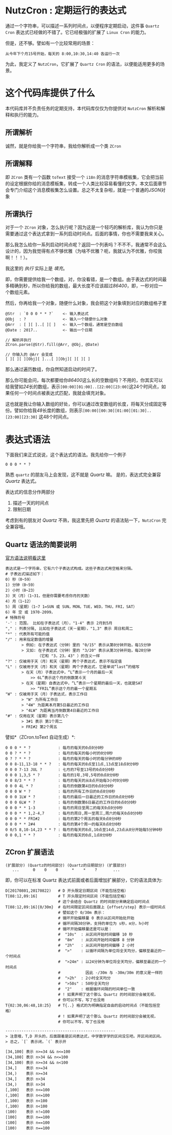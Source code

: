 # NutzCron : 定期运行的表达式

通过一个字符串，可以描述一系列时间点，以便程序定期启动，这件事 `Quartz Cron` 表达式已经做的不错了。它已经极强的扩展了 `Linux Cron` 的能力。

但是，还不够。譬如有一个比较常用的场景：

```
从今年下个月15号开始，每天的 8:00,10:30,14:40 各运行一次
```

为此，我定义了 `NutzCron`，它扩展了 `Quartz Cron` 的语法，以便能适用更多的场景。

# 这个代码库提供了什么

本代码库并不负责任务的定期支持，本代码库仅仅为你提供对 `NutzCron` 解析和解释和执行的能力。

## 所谓解析

诚然，就是你给我一个字符串，我给你解析成一个类 `ZCron`

## 所谓解释

即 `ZCron` 类有一个函数 `toText` 接受一个 `i18n` 的消息字符串模板集，它会把当前的设定根据你给的消息模板集，转成一个人类比较容易看懂的文字。本文后面章节会专门介绍这个消息模板集怎么设置。总之不太复杂啦，就是一个普通的*JSON*对象

## 所谓执行

对于一个 `ZCron` 对象，怎么执行呢？因为这是一个轻巧的解析库，我认为你只是需要通过这个表达式拿到一系列启动时间点。后面的事情，你也不需要我来关心。

那么我怎么给你一系列启动时间点呢？返回一个列表吗？不不不，我通常不会这么设计的，因为我觉得有点不够优雅（为啥不优雅？呃，我就认为不优雅，你咬我啊！！！）。

我这里的 *执行* 实际上是 *填充*。

即，你需要提供给我一个数组，对，你没看错，是一个数组。由于表达式的时间最多精确到秒，所以你给我的数组，最大长度不应该超过*86400*，即，一秒对应一个数组元素。

然后，你再给我一个对象，随便什么对象，我会把这个对象填到对应的数组格子里

```
@Str  : `0 0 0 * * ?`    <- 输入表达式
@Obj  : ?                <- 输入一个随便什么对象
@Arr  : [ ][ ]..[ ][ ]   <- 输入一个数组，通常是空白数组
@Date : 2017..           <- 输出一个日期

// 解析并执行
ZCron.parse(@Str).fill(@Arr, @Obj, @Date)

// 你输入的 @Arr 会变成
[ ][ ][ ][Obj][ ]...[ ][Obj][ ][ ][ ]
```

那么通过遍历数组，你自然知道启动的时间了。

那么你可能会问，每次都要给你*86400*这么长的空数组吗？不用的，你其实可以给我譬如*24*长的数组，表示`[00:00][01:00]..[22:00][23:00]`这24个时间点，如果任何一个时间点被表达式匹配，我就会填充对象。

这也就是我让你输入数组的好处，你可以通过改变数组的长度，将每天分成固定等份。譬如你给我*48*长度的数组，则表示`[00:00][00:30][01:00][01:30]..[23:00][23:30]` 这48个时间点。

# 表达式语法

下面我们来正式说说，这个表达式的语法。我先给你一个例子

```
0 0 0 * * ? 
```

熟悉 `quartz` 的朋友马上会发现，这不就是 *Quartz* 嘛。
是的，表达式完全兼容 *Quartz* 表达式。

表达式的信息分作两部分

1. 描述一天的时间点
2. 限制日期

考虑到有的朋友对 *Quartz* 不熟，我这里先把 *Quzrtz* 的语法贴一下，`NutzCron` 完全兼容哦。

## Quartz 语法的简要说明

[官方语法说明看这里](http://www.quartz-scheduler.org/documentation/quartz-2.x/tutorials/crontrigger.html)

```
表达式是一个字符串，它有六个子表达式构成。这些子表达式用空格来分隔。 
# 子表达式描述如下： 
0) 秒（0~59） 
1) 分钟（0~59） 
2) 小时（0~23） 
3) 天（月）（1~31，但是你需要考虑你月的天数） 
4) 月（1~12） 
5) 周（星期）（1~7 1=SUN 或 SUN，MON，TUE，WED，THU，FRI，SAT）
6) 年 空 或 1970-2099，
# 特殊符号
'-' : 范围， 比如在子表达式（月），"1-4" 表示 2月到5月
"," : 列表分隔, 比如在子表达式（天－星期），"1,3" 表示 周日和周二
"*" : 代表所有可能的值
"/" : 用来指定数值的增量
       > 例如: 在子表达式（分钟）里的 "0/15" 表示从第0分钟开始，每15分钟
       > 又如: 在子表达式（分钟）里的 "3/20" 表示从第3分钟开始，每20分钟
              （它和 "3，23，43" ）的含义一样 
"?" : 仅被用于天（月）和天（星期）两个子表达式，表示不指定值 
"L" : 仅被用于天（月）和天（星期）两个子表达式，它是单词“last”的缩写
       > 在天（月）子表达式中，“L”表示一个月的最后一天
           >> 6L”表示这个月的倒数第６天
       > 在天（星期）自表达式中，“L”表示一个星期的最后一天，也就是SAT
           >> “FRIL”表示这个月的最一个星期五
"W" : 仅被用于天（月）子表达式，表示工作日
       > "W" 为所有工作日
       > "4W" 为距离本月第5日最近的工作日
       > "4LW" 为距离当月倒数第4日最近的工作日
"#" : 仅用在天（星期）表示第几个
       > 3#1 表示 第1个周二
       > FRI#2 第2个周五
```

譬如*（ZCron.toText 自动生成）*:

```
0 0 0 * * ?            : 每月的每天的0点0分0秒
0 0 ? * * ?            : 每月的每天的每小时的0分0秒
0 ? ? * * ?            : 每月的每天的每小时的每分钟的0秒
0 0 8-11,13-18 * * ?   : 每月的每天的8点至11点,13点至18点0分0秒
0 0 0 7-13 JUL ?       : 七月的7号至13号的0点0分0秒
0 0 0 1,3,5 * ?        : 每月的1号,3号,5号的0点0分0秒
0 0 8/3 * * ?          : 每月的每天的从8点开始每3小时0分0秒
0 0 0 4L * ?           : 每月的倒数第4日的0点0分0秒
0 0 0 W * ?            : 每月的所有工作日的0点0分0秒
0 0 0 1LW * ?          : 每月的最后一日最近的工作日的0点0分0秒
0 0 0 6LW * ?          : 每月的倒数第6日最近的工作日的0点0分0秒
0 0 0 * * 1-3          : 每月的周日至周二的每天0点0分0秒
0 0 0 * * 1,2-4,7      : 每月的周日,周一至周三,周六的每天0点0分0秒
0 0 0 * * FRI#2        : 每月的第2个周五的每天0点0分0秒
0 0 0 * * 2#4          : 每月的第4个周一的每天0点0分0秒
0 0/5 8,10-14,23 * * ? : 每月的每天的8点,10点至14点,23点从0分开始每5分钟0秒
0 0 0,1 * * ?          : 每月的每天的0点,1点0分0秒
```

## ZCron 扩展语法

```
(扩展部分) (Quartz的时间部分) (Quartz的日期部分) (扩展部分)
   ...      0    0    0      *    *    ?       ...
```

即，你可以在标准 Quartz 表达式前面或者后面增加扩展部分，它的语法具体为:

```
D[20170801,20170822)   # D 开头限定日期区间（不能包括空格）
T[08:12,09:16]         # T 开头限定时间区间（不能包括空格）
                       # 这个会结合 Quartz 的时间部分来确定启动时间点
T[08:12,09:16]{0/30m}  # 在时间限定区间后面跟上 {offset/step} 表示一组时间点
                       # 譬如这个 0/30m 表示：
                       # 循环开始偏移量 0 表示从区间开始处开始
                       # 循环间隔30分钟，支持的单位为 s秒，m分，h小时
                       # 循环开始偏移量还是可以是：
                       #  "10s"  : 从区间开始时间偏移 10 秒
                       #  "8m"   : 从区间开始时间偏移 8 分钟
                       #  "2h"   : 从区间开始时间偏移 2 小时
                       #  ">"    : 以循环间隔为单位将全天均分，偏移至最近的一个时间点
                       #  ">24m" : 以24分钟为单位将全天均分，偏移至最近的一个时间点
                       #           因此 -/30m 与 -30m/30m 的意义是一样的
                       #  ">2h"  : 2小时全天均分
                       #  ">50s" : 50秒全天均分
                       #  "2"    : 根据循环间隔的时间单位一致
                       # ! 如果声明了这个那么 Quartz 的时间部分会被无视，
                       # 你可以不写，写了也没用
T{02:30,06:48,18:25}   # T{..} 格式的为明确指定自由的启动时间点（不能包括空格）
                       # ! 如果声明了这个那么 Quartz 的时间部分会被无视，
                       # 你可以不写，写了也没用

------------------------------------------------
> 注意哦，T,D 开头的，后面跟着是区间表达式，中学数学学的区间没忘吧。开区间闭区间。
> 总之，`[` 表示闭，`(` 表示开

[34,100] 表示 n>=34 && n<=100
(34,100] 表示 n>34 && n<=100
[34,100) 表示 n>=34 && n<100
[34,]    表示 n>=34
[34,)    表示 n>=34
(34,]    表示 n>34
(34,)    表示 n>34
[,100]   表示 n<=100
(,100]   表示 n<=100
[,100)   表示 n<100
(,100)   表示 n<100
(100)    表示 n!=100
[100]    表示 n==100
(100]    表示 n==100
[100)    表示 n==100
```


